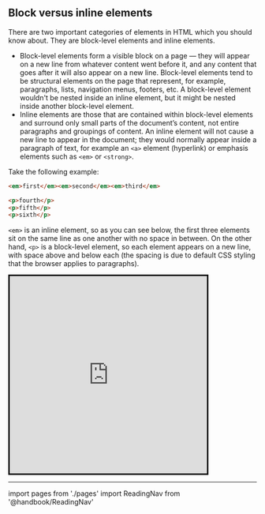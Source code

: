 ## Block versus inline elements

There are two important categories of elements in HTML which you should know about. They are block-level elements and inline elements.

- Block-level elements form a visible block on a page — they will appear on a new line from whatever content went before it, and any content that goes after it will also appear on a new line. Block-level elements tend to be structural elements on the page that represent, for example, paragraphs, lists, navigation menus, footers, etc. A block-level element wouldn't be nested inside an inline element, but it might be nested inside another block-level element.
- Inline elements are those that are contained within block-level elements and surround only small parts of the document’s content, not entire paragraphs and groupings of content. An inline element will not cause a new line to appear in the document; they would normally appear inside a paragraph of text, for example an `<a>` element (hyperlink) or emphasis elements such as `<em>` or `<strong>`.

Take the following example:

```html
<em>first</em><em>second</em><em>third</em>

<p>fourth</p>
<p>fifth</p>
<p>sixth</p>
```

`<em>` is an inline element, so as you can see below, the first three elements sit on the same line as one another with no space in between. On the other hand, `<p>` is a block-level element, so each element appears on a new line, with space above and below each (the spacing is due to default CSS styling that the browser applies to paragraphs).

<iframe src="https://codepen.io/gstark/full/qJwLgv/" height="400" width="400" style="border: 3px solid black"></iframe>

---

import pages from './pages'
import ReadingNav from '@handbook/ReadingNav'

<ReadingNav pages={pages}/>
